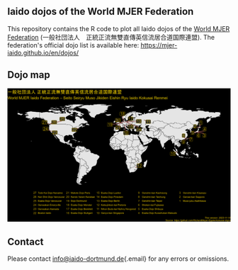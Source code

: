## Iaido dojos of the World MJER Federation

<!-- badges: start -->

<!-- badges: end -->

This repository contains the R code to plot all Iaido dojos of the [World MJER Federation](https://mjer-iaido.github.io/en/) (一般社団法人　正統正流無雙直傳英信流居合道国際連盟).
The federation's official dojo list is available here: <https://mjer-iaido.github.io/en/dojos/>

## Dojo map

![](https://raw.githubusercontent.com/RichardMeyer-Eppler/kokusai-dojos/main/images/2023-11-10_kokusai_dojos.png)<!-- -->

## Contact

Please contact [info\@iaido-dortmund.de](mailto:info@iaido-dortmund.de){.email} for any errors or omissions.
